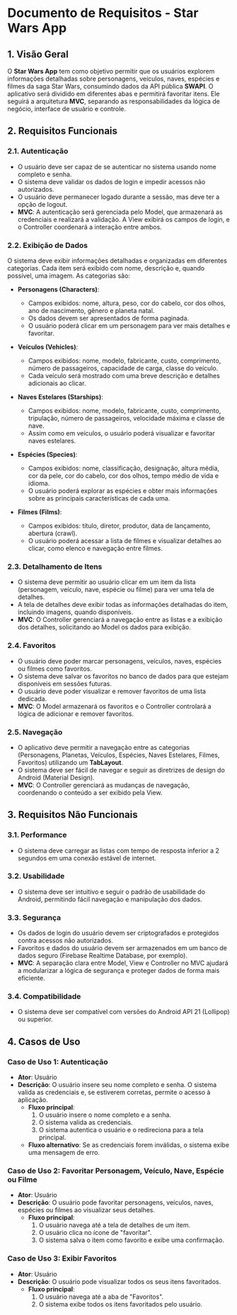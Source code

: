
# Documento de Requisitos - Star Wars App

## 1. Visão Geral
O **Star Wars App** tem como objetivo permitir que os usuários explorem informações detalhadas sobre personagens, veículos, naves, espécies e filmes da saga Star Wars, consumindo dados da API pública **SWAPI**. O aplicativo será dividido em diferentes abas e permitirá favoritar itens. Ele seguirá a arquitetura **MVC**, separando as responsabilidades da lógica de negócio, interface de usuário e controle.

## 2. Requisitos Funcionais

### 2.1. Autenticação
- O usuário deve ser capaz de se autenticar no sistema usando nome completo e senha.
- O sistema deve validar os dados de login e impedir acessos não autorizados.
- O usuário deve permanecer logado durante a sessão, mas deve ter a opção de logout.
- **MVC**: A autenticação será gerenciada pelo Model, que armazenará as credenciais e realizará a validação. A View exibirá os campos de login, e o Controller coordenará a interação entre ambos.

### 2.2. Exibição de Dados
O sistema deve exibir informações detalhadas e organizadas em diferentes categorias. Cada item será exibido com nome, descrição e, quando possível, uma imagem. As categorias são:

- **Personagens (Characters)**:
  - Campos exibidos: nome, altura, peso, cor do cabelo, cor dos olhos, ano de nascimento, gênero e planeta natal.
  - Os dados devem ser apresentados de forma paginada.
  - O usuário poderá clicar em um personagem para ver mais detalhes e favoritar.

- **Veículos (Vehicles)**:
  - Campos exibidos: nome, modelo, fabricante, custo, comprimento, número de passageiros, capacidade de carga, classe do veículo.
  - Cada veículo será mostrado com uma breve descrição e detalhes adicionais ao clicar.

- **Naves Estelares (Starships)**:
  - Campos exibidos: nome, modelo, fabricante, custo, comprimento, tripulação, número de passageiros, velocidade máxima e classe de nave.
  - Assim como em veículos, o usuário poderá visualizar e favoritar naves estelares.

- **Espécies (Species)**:
  - Campos exibidos: nome, classificação, designação, altura média, cor da pele, cor do cabelo, cor dos olhos, tempo médio de vida e idioma.
  - O usuário poderá explorar as espécies e obter mais informações sobre as principais características de cada uma.

- **Filmes (Films)**:
  - Campos exibidos: título, diretor, produtor, data de lançamento, abertura (crawl).
  - O usuário poderá acessar a lista de filmes e visualizar detalhes ao clicar, como elenco e navegação entre filmes.

### 2.3. Detalhamento de Itens
- O sistema deve permitir ao usuário clicar em um item da lista (personagem, veículo, nave, espécie ou filme) para ver uma tela de detalhes.
- A tela de detalhes deve exibir todas as informações detalhadas do item, incluindo imagens, quando disponíveis.
- **MVC**: O Controller gerenciará a navegação entre as listas e a exibição dos detalhes, solicitando ao Model os dados para exibição.

### 2.4. Favoritos
- O usuário deve poder marcar personagens, veículos, naves, espécies ou filmes como favoritos.
- O sistema deve salvar os favoritos no banco de dados para que estejam disponíveis em sessões futuras.
- O usuário deve poder visualizar e remover favoritos de uma lista dedicada.
- **MVC**: O Model armazenará os favoritos e o Controller controlará a lógica de adicionar e remover favoritos.

### 2.5. Navegação
- O aplicativo deve permitir a navegação entre as categorias (Personagens, Planetas, Veículos, Espécies, Naves Estelares, Filmes, Favoritos) utilizando um **TabLayout**.
- O sistema deve ser fácil de navegar e seguir as diretrizes de design do Android (Material Design).
- **MVC**: O Controller gerenciará as mudanças de navegação, coordenando o conteúdo a ser exibido pela View.

## 3. Requisitos Não Funcionais

### 3.1. Performance
- O sistema deve carregar as listas com tempo de resposta inferior a 2 segundos em uma conexão estável de internet.

### 3.2. Usabilidade
- O sistema deve ser intuitivo e seguir o padrão de usabilidade do Android, permitindo fácil navegação e manipulação dos dados.

### 3.3. Segurança
- Os dados de login do usuário devem ser criptografados e protegidos contra acessos não autorizados.
- Favoritos e dados do usuário devem ser armazenados em um banco de dados seguro (Firebase Realtime Database, por exemplo).
- **MVC**: A separação clara entre Model, View e Controller no MVC ajudará a modularizar a lógica de segurança e proteger dados de forma mais eficiente.

### 3.4. Compatibilidade
- O sistema deve ser compatível com versões do Android API 21 (Lollipop) ou superior.

## 4. Casos de Uso

### Caso de Uso 1: Autenticação
- **Ator**: Usuário
- **Descrição**: O usuário insere seu nome completo e senha. O sistema valida as credenciais e, se estiverem corretas, permite o acesso à aplicação.
  - **Fluxo principal**:
    1. O usuário insere o nome completo e a senha.
    2. O sistema valida as credenciais.
    3. O sistema autentica o usuário e o redireciona para a tela principal.
  - **Fluxo alternativo**: Se as credenciais forem inválidas, o sistema exibe uma mensagem de erro.

### Caso de Uso 2: Favoritar Personagem, Veículo, Nave, Espécie ou Filme
- **Ator**: Usuário
- **Descrição**: O usuário pode favoritar personagens, veículos, naves, espécies ou filmes ao visualizar seus detalhes.
  - **Fluxo principal**:
    1. O usuário navega até a tela de detalhes de um item.
    2. O usuário clica no ícone de "favoritar".
    3. O sistema salva o item como favorito e exibe uma confirmação.

### Caso de Uso 3: Exibir Favoritos
- **Ator**: Usuário
- **Descrição**: O usuário pode visualizar todos os seus itens favoritados.
  - **Fluxo principal**:
    1. O usuário navega até a aba de "Favoritos".
    2. O sistema exibe todos os itens favoritados pelo usuário.
